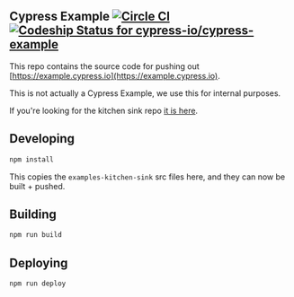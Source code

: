 ## Cypress Example [![Circle CI](https://circleci.com/gh/cypress-io/cypress-example.svg?style=svg)](https://circleci.com/gh/cypress-io/cypress-example) [ ![Codeship Status for cypress-io/cypress-example](https://codeship.com/projects/63b71ec0-c850-0133-987c-12caa2fab171/status?branch=master)](https://codeship.com/projects/139291)

This repo contains the source code for pushing out [https://example.cypress.io](https://example.cypress.io).

This is not actually a Cypress Example, we use this for internal purposes.

If you're looking for the kitchen sink repo [it is here](https://github.com/cypress-io/examples-kitchen-sink).

## Developing

```bash
npm install
```

This copies the `examples-kitchen-sink` src files here, and they can now be built + pushed.

## Building

```bash
npm run build
```

## Deploying

```bash
npm run deploy
```

